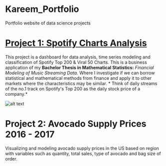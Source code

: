 # Kareem_Portfolio
Portfolio website of data science projects

# [Project 1: Spotify Charts Analysis](https://github.com/elgindykareem/spotifychartsanalysis)

This project is a dashboard for data analysis, time series modeling and classification of Spotify Top 200 & Viral 50 Charts. This is a business application of my **Bachelor Thesis in Mathematical Statistics:** *Financial Modeling of Music Streaming Data.* Where I investigate if we can borrow statistical and mathematical methods from finance and apply it to other markets where the characteristics may be similar. * Think of daily streams of the no.1 track on Spotify's Top 200 as the daily stock price of a company.*

![alt text](https://github.com/elgindykareem/Kareem_Portfolio/blob/main/images/dashboardimage1.png)

# Project 2: Avocado Supply Prices 2016 - 2017

Visualizing and modeling avocado supply prices in the US based on region with variables such as quantity, total sales, type of avocado and bag size of order.